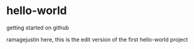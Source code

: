 # hello-world
getting started on github

ramagejustin here, this is the edit version of the first hello-world project
